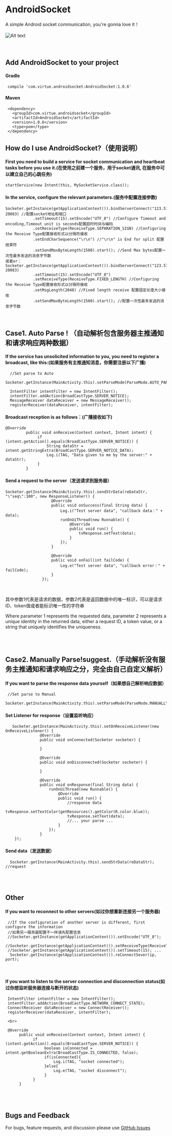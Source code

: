 # AndroidSocket #
A simple Android socket communication, you're gonna love it！<br><br>
![Alt text](https://timgsa.baidu.com/timg?image&quality=80&size=b9999_10000&sec=1497958504351&di=4b57a7e68c56540f95beb62a9bb92cc3&imgtype=0&src=http%3A%2F%2Fe.hiphotos.baidu.com%2Fbaike%2Fw%253D268%2Fsign%3D5b952a087e3e6709be0042f903c79fb8%2F34fae6cd7b899e51f3a0ec3b43a7d933c995d143ad4b2dcf.jpg)<br><br><br>

Add AndroidSocket to your project
-----

#### Gradle <br>
     compile 'com.virtue.androidsocket:AndroidSocket:1.0.6'

#### Maven <br>
     <dependency>
       <groupId>com.virtue.androidsocket</groupId>
       <artifactId>AndroidSocket</artifactId>
       <version>1.0.6</version>
       <type>pom</type>
     </dependency>



How do I use AndroidSocket?（使用说明）
-----

#### First you need to build a service for socket communication and heartbeat tasks before you use it.(在使用之前建一个服务，用于socket通讯, 在服务中可以建立自己的心跳任务)<br>
    startService(new Intent(this, MySocketService.class));



#### In the service, configure the relevant parameters.(服务中配置连接参数)<br>
    Socketer.getInstance(getApplicationContext()).bindServerConnect("123.57.56.201", 20083) //配置socket地址和端口
                .setTimeout(15).setEncode("UTF_8") //Configure Timeout and encoding,Timeout unit is seconds配置超时时间与编码
                .setReceiveType(ReceiveType.SEPARATION_SIGN) //Configuring the Receive Type配置接收形式以分隔符接收
                .setEndCharSequence("\r\n") //"\r\n" is End for split 配置结束符
                .setSendMaxByteLength(1500).start(); //Send Max bytes配置一次性最多发送的消息字节数
    或者or：
    Socketer.getInstance(getApplicationContext()).bindServerConnect("123.57.56.201", 20083)
                .setTimeout(15).setEncode("UTF_8")
                .setReceiveType(ReceiveType.FIXED_LENGTH) //Configuring the Receive Type配置接收形式以分隔符接收
                .setMsgLength(2048) //Fixed length receive 配置固定长度大小接收
                .setSendMaxByteLength(1500).start(); //配置一次性最多发送的消息字节数


<br>

Case1. Auto Parse ! （自动解析包含服务器主推通知和请求响应两种数据）
-----

#### If the service has unsolicited information to you, you need to register a broadcast, like this:(如果服务有主推通知消息，你需要注册以下广播)<br>

      //Set parse to Auto
      Socketer.getInstance(MainActivity.this).setParseMode(ParseMode.AUTO_PARSE);

      IntentFilter intentFilter = new IntentFilter();
      intentFilter.addAction(BroadCastType.SERVER_NOTICE);
      MessageReceiver dataReceiver = new MessageReceiver();
      registerReceiver(dataReceiver, intentFilter);



#### Broadcast reception is as follows：(广播接收如下)<br>
    @Override
             public void onReceive(Context context, Intent intent) {
                  if (intent.getAction().equals(BroadCastType.SERVER_NOTICE)) {
                      String dataStr = intent.getStringExtra(BroadCastType.SERVER_NOTICE_DATA);
                      Log.i(TAG, "Data given to me by the server:" + dataStr);
                  }
             }



#### Send a request to the server（发送请求到服务器）<br>
    Socketer.getInstance(MainActivity.this).sendStrData(reDataStr, "\"seq\":100", new ResponseListener() {
                        @Override
                        public void onSuccess(final String data) {
                            Log.i("Test server data", "callback data：" + data);
                            runOnUiThread(new Runnable() {
                                @Override
                                public void run() {
                                    tvResponse.setText(data);
                                }
                            });
                        }

                        @Override
                        public void onFail(int failCode) {
                            Log.e("Test server data", "callback error：" + failCode);
                        }
                    });
<br>
<p>其中参数1代表是请求的数据，参数2代表是返回数据中的唯一标识，可以是请求ID、token值或者能标识唯一性的字符串</p>
<p>Where parameter 1 represents the requested data, parameter 2 represents a unique identity in the returned data, either a request ID, a token value, or a string that uniquely identifies the uniqueness.</p>
<br>
<br>

Case2. Manually Parse!suggest.（手动解析没有服务主推通知和请求响应之分，完全由自己自定义解析）
------

#### If you want to parse the response data yourself（如果想自己解析响应数据）<br>
     //Set parse to Manual
     Socketer.getInstance(MainActivity.this).setParseMode(ParseMode.MANUALLY_PARSE);

#### Set Listener for response（设置监听响应）<br>
       Socketer.getInstance(MainActivity.this).setOnReceiveListener(new OnReceiveListener() {
                   @Override
                   public void onConnected(Socketer socketer) {

                   }

                   @Override
                   public void onDisconnected(Socketer socketer) {

                   }

                   @Override
                   public void onResponse(final String data) {
                       runOnUiThread(new Runnable() {
                           @Override
                           public void run() {
                               //response data
                               tvResponse.setTextColor(getResources().getColor(R.color.blue));
                               tvResponse.setText(data);
                               //... your parse ...
                           }
                       });
                   }
        });

#### Send data（发送数据）<br>
      Socketer.getInstance(MainActivity.this).sendStrData(reDataStr); //request



<br><br>

Other
-----

#### If you want to reconnect to other servers(如过你想重新连接另一个服务器)<br>
     //If the configuration of another server is different, first configure the information
     //如果另一服务器配置不一样请先配置信息
     //Socketer.getInstance(getApplicationContext()).setEncode("UTF_8");
     //Socketer.getInstance(getApplicationContext()).setReceiveType(ReceiveType.SEPARATION_SIGN);
     //Socketer.getInstance(getApplicationContext()).setTimeout(15); ...
      Socketer.getInstance(getApplicationContext()).reConnectSever(ip, port);

<br>

#### If you want to listen to the server connection and disconnection status(如过你想监听服务器连接与断开的状态)<br>
     IntentFilter intentFilter = new IntentFilter();
     intentFilter.addAction(BroadCastType.NETWORK_CONNECT_STATE);
     ConnectReceiver dataReceiver = new ConnectReceiver();
     registerReceiver(dataReceiver, intentFilter);

     <br>

     @Override
          public void onReceive(Context context, Intent intent) {
                if (intent.getAction().equals(BroadCastType.SERVER_NOTICE)) {
                     boolean isConnected = intent.getBooleanExtra(BroadCastType.IS_CONNECTED, false);
                     if(isConnected){
                         Log.i(TAG, "socket connected");
                     }else{
                         Log.e(TAG, "socket disconnect");
                     }
                }
          }

<br><br>

Bugs and Feedback
-----

<p>For bugs, feature requests, and discussion please use <a href="https://github.com/Zvirtuey/AndroidSocket/issues" title="GitHub Issues">GitHub Issues</a></p>



